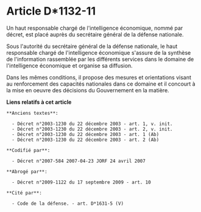 # Article D*1132-11

Un haut responsable chargé de l'intelligence économique, nommé par décret, est placé auprès du secrétaire général de la
défense nationale.

Sous l'autorité du secrétaire général de la défense nationale, le haut responsable chargé de l'intelligence économique
s'assure de la synthèse de l'information rassemblée par les différents services dans le domaine de l'intelligence économique
et organise sa diffusion.

Dans les mêmes conditions, il propose des mesures et orientations visant au renforcement des capacités nationales dans ce
domaine et il concourt à la mise en oeuvre des décisions du Gouvernement en la matière.

**Liens relatifs à cet article**

	**Anciens textes**:

	  - Décret n°2003-1230 du 22 décembre 2003 - art. 1, v. init.
	  - Décret n°2003-1230 du 22 décembre 2003 - art. 2, v. init.
	  - Décret n°2003-1230 du 22 décembre 2003 - art. 1 (Ab)
	  - Décret n°2003-1230 du 22 décembre 2003 - art. 2 (Ab)

	**Codifié par**:

	  - Décret n°2007-584 2007-04-23 JORF 24 avril 2007

	**Abrogé par**:

	  - Décret n°2009-1122 du 17 septembre 2009 - art. 10

	**Cité par**:

	  - Code de la défense. - art. D*1631-5 (V)
